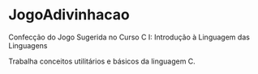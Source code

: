 # JogoAdivinhacao
Confecção do Jogo Sugerida no Curso C I: Introdução à Linguagem das Linguagens


Trabalha conceitos utilitários e básicos da linguagem C.

